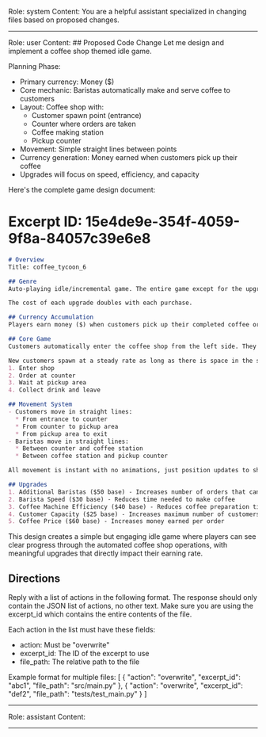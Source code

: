 Role: system
Content: You are a helpful assistant specialized in changing files based on proposed changes.
__________________
Role: user
Content: ## Proposed Code Change
Let me design and implement a coffee shop themed idle game.

Planning Phase:
- Primary currency: Money ($)
- Core mechanic: Baristas automatically make and serve coffee to customers
- Layout: Coffee shop with:
  * Customer spawn point (entrance)
  * Counter where orders are taken
  * Coffee making station
  * Pickup counter
- Movement: Simple straight lines between points
- Currency generation: Money earned when customers pick up their coffee
- Upgrades will focus on speed, efficiency, and capacity

Here's the complete game design document:

# Excerpt ID: 15e4de9e-354f-4059-9f8a-84057c39e6e8
```markdown docs/overview.md
# Overview
Title: coffee_tycoon_6

## Genre
Auto-playing idle/incremental game. The entire game except for the upgrades is fully automated. The player will earn more of the primary currency over time

The cost of each upgrade doubles with each purchase.

## Currency Accumulation
Players earn money ($) when customers pick up their completed coffee orders. Each basic coffee order generates $5. Customers automatically spawn, order, and collect their drinks without player intervention.

## Core Game
Customers automatically enter the coffee shop from the left side. They move to the counter where a barista takes their order. The barista then moves to the coffee station to prepare the drink. Once ready, the drink is placed at the pickup counter where the customer collects it and leaves, generating money.

New customers spawn at a steady rate as long as there is space in the shop. Each customer follows the same pattern:
1. Enter shop
2. Order at counter
3. Wait at pickup area
4. Collect drink and leave

## Movement System
- Customers move in straight lines:
  * From entrance to counter
  * From counter to pickup area
  * From pickup area to exit
- Baristas move in straight lines:
  * Between counter and coffee station
  * Between coffee station and pickup counter

All movement is instant with no animations, just position updates to show current status.

## Upgrades
1. Additional Baristas ($50 base) - Increases number of orders that can be processed simultaneously
2. Barista Speed ($30 base) - Reduces time needed to make coffee
3. Coffee Machine Efficiency ($40 base) - Reduces coffee preparation time
4. Customer Capacity ($25 base) - Increases maximum number of customers allowed in shop
5. Coffee Price ($60 base) - Increases money earned per order
```

This design creates a simple but engaging idle game where players can see clear progress through the automated coffee shop operations, with meaningful upgrades that directly impact their earning rate.

## Directions
Reply with a list of actions in the following format. The response should only contain the JSON list of actions, no other text.
Make sure you are using the excerpt_id which contains the entire contents of the file.

Each action in the list must have these fields:
- action: Must be "overwrite"
- excerpt_id: The ID of the excerpt to use
- file_path: The relative path to the file

Example format for multiple files:
[
    {
        "action": "overwrite",
        "excerpt_id": "abc1",
        "file_path": "src/main.py"
    },
    {
        "action": "overwrite",
        "excerpt_id": "def2",
        "file_path": "tests/test_main.py"
    }
]
__________________
Role: assistant
Content: 
__________________
